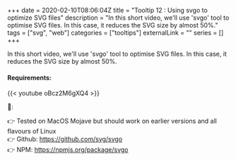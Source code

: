 +++ 
date = 2020-02-10T08:06:04Z
title = "Tooltip 12 : Using svgo to optimize SVG files"
description = "In this short video, we'll use 'svgo' tool to optimise SVG files. In this case, it reduces the SVG size by almost 50%."
tags = ["svg", "web"]
categories = ["tooltips"]
externalLink = ""
series = []
+++

In this short video, we'll use 'svgo' tool to optimise SVG files. In this case, it reduces the SVG size by almost 50%.

#### Requirements:

{{< youtube oBcz2M6gXQ4 >}}

📝:

👉 Tested on MacOS Mojave but should work on earlier versions and all flavours of Linux  
👉 Github: https://github.com/svg/svgo  
👉 NPM: https://npmjs.org/package/svgo
